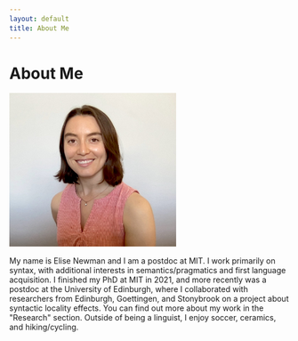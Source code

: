 ```yaml
---
layout: default
title: About Me
---
```


# About Me 

<img src="photos/author_photo.jpg" width="300">

My name is Elise Newman and I am a postdoc at MIT. I work primarily on syntax, with additional interests in semantics/pragmatics and first language acquisition. I finished my PhD at MIT in 2021, and more recently was a postdoc at the University of Edinburgh, where I collaborated with researchers from Edinburgh, Goettingen, and Stonybrook on a project about syntactic locality effects. You can find out more about my work in the "Research" section. Outside of being a linguist, I enjoy soccer, ceramics, and hiking/cycling.

